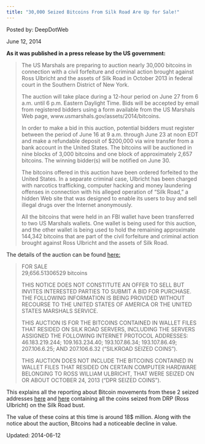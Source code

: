 ```yaml
---
title: "30,000 Seized Bitcoins From Silk Road Are Up for Sale!"
---
```


Posted by: DeepDotWeb

<span>June 12, 2014</span>

<p><strong>As it was published in a press release by the US government:</strong></p>
<blockquote><p>The US Marshals are preparing to auction nearly 30,000 bitcoins in connection with a civil forfeiture and criminal action brought against Ross Ulbricht and the assets of Silk Road in October 2013 in federal court in the Southern District of New York.</p>
<p>The auction will take place during a 12-hour period on June 27 from 6 a.m. until 6 p.m. Eastern Daylight Time. Bids will be accepted by email from registered bidders using a form available from the US Marshals Web page, www.usmarshals.gov/assets/2014/bitcoins.</p>
<p>In order to make a bid in this auction, potential bidders must register between the period of June 16 at 9 a.m. through June 23 at noon EDT and make a refundable deposit of $200,000 via wire transfer from a bank account in the United States. The bitcoins will be auctioned in nine blocks of 3,000 bitcoins and one block of approximately 2,657 bitcoins. The winning bidder(s) will be notified on June 30.</p>
<p>The bitcoins offered in this auction have been ordered forfeited to the United States. In a separate criminal case, Ulbricht has been charged with narcotics trafficking, computer hacking and money laundering offenses in connection with his alleged operation of “Silk Road,” a hidden Web site that was designed to enable its users to buy and sell illegal drugs over the Internet anonymously.</p>
<p>All the bitcoins that were held in an FBI wallet have been transferred to two US Marshals wallets. One wallet is being used for this auction, and the other wallet is being used to hold the remaining approximate 144,342 bitcoins that are part of the civil forfeiture and criminal action brought against Ross Ulbricht and the assets of Silk Road.</p></blockquote>
<p>The details of the auction can be found <a href="http://www.usmarshals.gov/assets/2014/bitcoins/" target="_blank">here:</a></p>
<blockquote><p>FOR SALE<br/>
    29,656.51306529 bitcoins</p>
<p>THIS NOTICE DOES NOT CONSTITUTE AN OFFER TO SELL BUT INVITES INTERESTED PARTIES TO SUBMIT A BID FOR PURCHASE. THE FOLLOWING INFORMATION IS BEING PROVIDED WITHOUT RECOURSE TO THE UNITED STATES OF AMERICA OR THE UNITED STATES MARSHALS SERVICE.</p>
<p>THIS AUCTION IS FOR THE BITCOINS CONTAINED IN WALLET FILES THAT RESIDED ON SILK ROAD SERVERS, INCLUDING THE SERVERS ASSIGNED THE FOLLOWING INTERNET PROTOCOL ADDRESSES: 46.183.219.244; 109.163.234.40; 193.107.86.34; 193.107.86.49; 207.106.6.25; AND 207.106.6.32 (“SILKROAD SEIZED COINS”).</p>
<p>THIS AUCTION DOES NOT INCLUDE THE BITCOINS CONTAINED IN WALLET FILES THAT RESIDED ON CERTAIN COMPUTER HARDWARE BELONGING TO ROSS WILLIAM ULBRICHT, THAT WERE SEIZED ON OR ABOUT OCTOBER 24, 2013 (“DPR SEIZED COINS”).</p></blockquote>
<p>This explains all the reporting about Bitcoin movements from these 2 seized addresses <a href="https://blockchain.info/address/1F1tAaz5x1HUXrCNLbtMDqcw6o5GNn4xqX">here</a> and <a href="https://blockchain.info/address/1FfmbHfnpaZjKFvyi1okTjJJusN455paPH">here</a> containing all the coins seized from DRP (Ross Ulbricht) on the Silk Road bust.</p>
<p>The value of these coins at this time is around 18$ million. Along with the notice about the auction, Bitcoins had a noticeable decline in value.</p>

Updated: 2014-06-12
    
